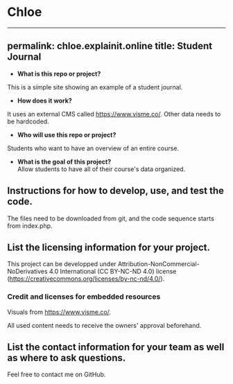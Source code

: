 # Chloe

---
permalink: chloe.explainit.online
title: Student Journal
---

* **What is this repo or project?** 

This is a simple site showing an example of a student journal.

* **How does it work?**

It uses an external CMS called https://www.visme.co/. Other data needs to be hardcoded.

* **Who will use this repo or project?**

Students who want to have an overview of an entire course.

* **What is the goal of this project?**  
Allow students to have all of their course's data organized.

## Instructions for how to develop, use, and test the code.

The files need to be downloaded from git, and the code sequence starts from index.php.

## List the licensing information for your project.

This project can be developped under Attribution-NonCommercial-NoDerivatives 4.0 International (CC BY-NC-ND 4.0) license (https://creativecommons.org/licenses/by-nc-nd/4.0/).

### Credit and licenses for embedded resources

Visuals from https://www.visme.co/.

All used content needs to receive the owners' approval beforehand.

## List the contact information for your team as well as where to ask questions.

Feel free to contact me on GitHub.
